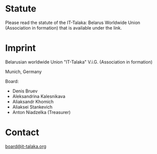 # Statute

Please read the statute of the IT-Talaka: Belarus Worldwide Union (Association in formation) that is available under the link.

# Imprint

Belarusian worldwide Union "IT-Talaka" V.i.G. (Association in formation)

Munich, Germany

Board: 

- Denis Bruev
- Aleksandrina Kalesnikava
- Aliaksandr Khomich
- Aliaksei Stankevich
- Anton Niadzelka (Treasurer)

# Contact

board@it-talaka.org
